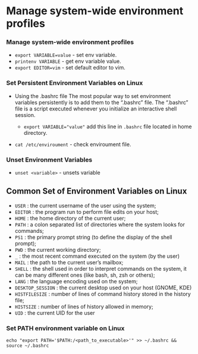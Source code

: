 # Manage system-wide environment profiles

### Manage system-wide environment profiles

* `export VARIABLE=value` - set env variable.
* `printenv VARIABLE` - get env variable value.
* `export EDITOR=vim` - set default editor to vim.

### Set Persistent Environment Variables on Linux

* Using the .bashrc file
The most popular way to set environment variables persistently is to add them to the “.bashrc” file.
The “.bashrc” file is a script executed whenever you initialize an interactive shell session.
	* `export VARIABLE="value"` add this line in `.bashrc` file located in home directory.

* `cat /etc/enviroument` - check enviroument file.

### Unset Environment Variables

* `unset <variable>` - unsets variable

## Common Set of Environment Variables on Linux
*	`USER` : the current username of the user using the system;
* `EDITOR` : the program run to perform file edits on your host;
* `HOME` : the home directory of the current user;
* `PATH` : a colon separated list of directories where the system looks for commands;
* `PS1` : the primary prompt string (to define the display of the shell prompt);
* `PWD` : the current working directory;
* `_` : the most recent command executed on the system (by the user)
* `MAIL` : the path to the current user’s mailbox;
* `SHELL` : the shell used in order to interpret commands on the system, it can be many different ones (like bash, sh, zsh or others);
* `LANG` : the language encoding used on the system;
* `DESKTOP_SESSION` : the current desktop used on your host (GNOME, KDE)
* `HISTFILESIZE` : number of lines of command history stored in the history file;
* `HISTSIZE` : number of lines of history allowed in memory;
* `UID` : the current UID for the user

### Set PATH environment variable on Linux

`echo "export PATH='$PATH:/<path_to_executable>'" >> ~/.bashrc && source ~/.bashrc` 
